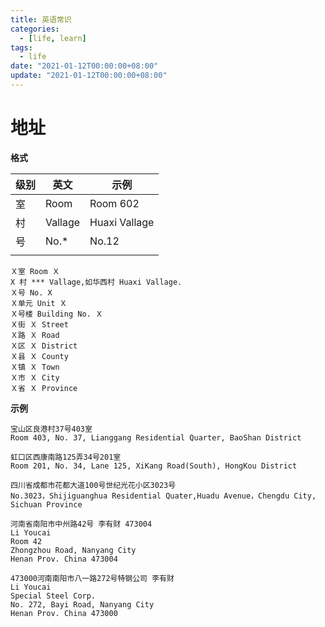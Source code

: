 ```yaml
---
title: 英语常识
categories: 
  - [life, learn]
tags:
  - life
date: "2021-01-12T00:00:00+08:00"
update: "2021-01-12T00:00:00+08:00"
---
```


# 地址

**格式**

| 级别 | 英文    | 示例          |
| ---- | ------- | ------------- |
| 室   | Room    | Room 602      |
| 村   | Vallage | Huaxi Vallage |
| 号   | No.*    | No.12         |
|      |         |               |

```
Ｘ室 Room Ｘ
X 村 *** Vallage,如华西村 Huaxi Vallage.
Ｘ号 No. X
Ｘ单元 Unit Ｘ
Ｘ号楼 Building No. Ｘ
Ｘ街 Ｘ Street
Ｘ路 Ｘ Road
Ｘ区 Ｘ District
Ｘ县 Ｘ County
Ｘ镇 Ｘ Town
Ｘ市 Ｘ City
Ｘ省 Ｘ Province
```

**示例**

```
宝山区良港村37号403室
Room 403, No. 37, Lianggang Residential Quarter, BaoShan District

虹口区西康南路125弄34号201室
Room 201, No. 34, Lane 125, XiKang Road(South), HongKou District

四川省成都市花都大道100号世纪光花小区3023号
No.3023，Shijiguanghua Residential Quater,Huadu Avenue，Chengdu City, Sichuan Province

河南省南阳市中州路42号 李有财 473004
Li Youcai
Room 42
Zhongzhou Road, Nanyang City
Henan Prov. China 473004

473000河南南阳市八一路272号特钢公司 李有财
Li Youcai
Special Steel Corp.
No. 272, Bayi Road, Nanyang City
Henan Prov. China 473000
```

